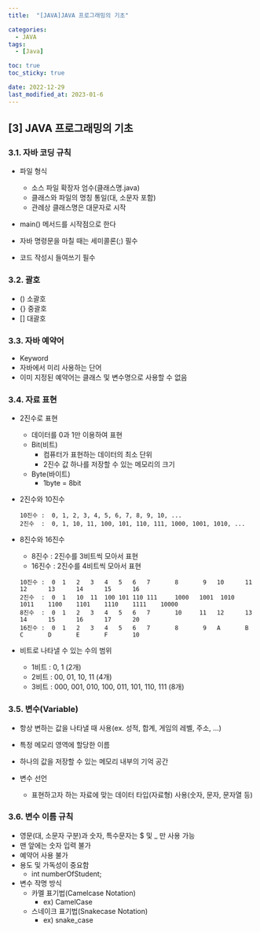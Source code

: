 ```yaml
---
title:  "[JAVA]JAVA 프로그래밍의 기초" 

categories:
  - JAVA
tags:
  - [Java]

toc: true
toc_sticky: true

date: 2022-12-29
last_modified_at: 2023-01-6
---
```

[3] JAVA 프로그래밍의 기초
----
### 3.1. 자바 코딩 규칙

- 파일 형식

    - 소스 파일 확장자 엄수(클래스명.java)
    - 클래스와 파일의 명칭 통일(대, 소문자 포함)
    - 관례상 클래스명은 대문자로 시작

- main() 메서드를 시작점으로 한다        

- 자바 명령문을 마칠 때는 세미콜론(;) 필수

- 코드 작성시 들여쓰기 필수

### 3.2. 괄호

-   ()  소괄호
-   {}  중괄호
-   []  대괄호 

### 3.3. 자바 예약어

- Keyword
- 자바에서 미리 사용하는 단어
- 이미 지정된 예약어는 클래스 및 변수명으로 사용할 수 없음

### 3.4. 자료 표현
    
- 2진수로 표현
    - 데이터를 0과 1만 이용하여 표현
    - Bit(비트)
        - 컴퓨터가 표현하는 데이터의 최소 단위
        - 2진수 값 하나를 저장할 수 있는 메모리의 크기 
    - Byte(바이트)
        - 1byte = 8bit       

- 2진수와 10진수

    ```
    10진수 :  0, 1, 2, 3, 4, 5, 6, 7, 8, 9, 10, ...
    2진수  :  0, 1, 10, 11, 100, 101, 110, 111, 1000, 1001, 1010, ...
    ```

- 8진수와 16진수
    - 8진수 : 2진수를 3비트씩 모아서 표현
    - 16진수 : 2진수를 4비트씩 모아서 표현  
    
    ```
    10진수 :  0  1   2   3   4   5   6   7       8       9   10      11      12      13      14      15      16
    2진수  :  0  1   10  11  100 101 110 111     1000   1001  1010   1011    1100    1101    1110    1111    10000
    8진수  :  0  1   2   3   4   5   6   7       10     11   12      13      14      15      16      17      20
    16진수 :  0  1   2   3   4   5   6   7       8       9   A       B       C       D       E       F       10
    ```

- 비트로 나타낼 수 있는 수의 범위
    
    - 1비트 : 0, 1 (2개)
    - 2비트 : 00, 01, 10, 11 (4개)
    - 3비트 : 000, 001, 010, 100, 011, 101, 110, 111 (8개)

### 3.5. 변수(Variable)

- 항상 변하는 값을 나타낼 때 사용(ex. 성적, 합계, 게임의 레벨, 주소, ...)

- 특정 메모리 영역에 할당한 이름 

- 하나의 값을 저장할 수 있는 메모리 내부의 기억 공간 

- 변수 선언 
    
    - 표현하고자 하는 자료에 맞는 데이터 타입(자료형) 사용(숫자, 문자, 문자열 등)
        

### 3.6. 변수 이름 규칙

- 영문(대, 소문자 구분)과 숫자, 특수문자는 $ 및 _ 만 사용 가능
- 맨 앞에는 숫자 입력 불가
- 예약어 사용 불가 
- 용도 및 가독성이 중요함
    - int numberOfStudent;   
- 변수 작명 방식
    - 카멜 표기법(Camelcase Notation)
        - ex) CamelCase
    - 스네이크 표기법(Snakecase Notation)
        - ex) snake_case

